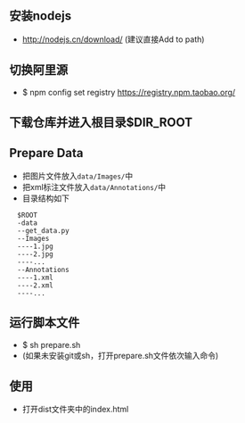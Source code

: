 ## 安装nodejs
- http://nodejs.cn/download/ (建议直接Add to path)
## 切换阿里源
- $ npm config set registry https://registry.npm.taobao.org/
## 下载仓库并进入根目录$DIR_ROOT
## Prepare Data
- 把图片文件放入`data/Images/`中
- 把xml标注文件放入`data/Annotations/`中
- 目录结构如下
```
  $ROOT
  -data
  --get_data.py
  --Images
  ----1.jpg
  ----2.jpg
  ----...
  --Annotations
  ----1.xml
  ----2.xml
  ----...
```
## 运行脚本文件 
- $ sh prepare.sh 
- (如果未安装git或sh，打开prepare.sh文件依次输入命令)
## 使用
- 打开dist文件夹中的index.html
